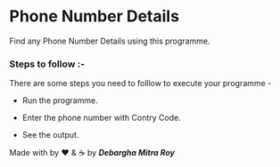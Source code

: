 # Phone Number Details

Find any Phone Number Details using this programme.

### Steps to follow :-

There are some steps you need to folllow to execute your programme - 

* Run the programme.

* Enter the phone number with Contry Code.

* See the output.

Made with by ❤️ & ☕ by ***Debargha Mitra Roy***